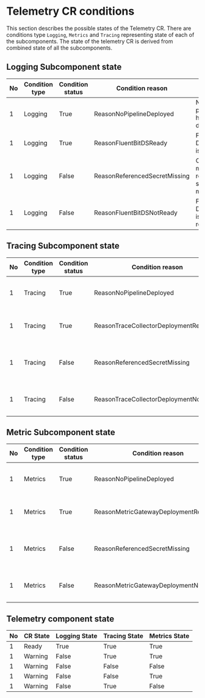 # Telemetry CR conditions

This section describes the possible states of the Telemetry CR. There are conditions type `Logging`, `Metrics` and `Tracing` representing state of each of the subcomponents. The state of the telemetry CR is derived from combined state of all the subcomponents.

## Logging Subcomponent state
| No | Condition type | Condition status | Condition reason              | Remark                                     |
|----|----------------|------------------|-------------------------------|--------------------------------------------|
| 1  | Logging        | True             | ReasonNoPipelineDeployed      | No pipelines have been deployed            |
| 1  | Logging        | True             | ReasonFluentBitDSReady        | Fluent bit Daemonset is ready              |
| 1  | Logging        | False            | ReasonReferencedSecretMissing | One or more referenced secrets are missing |
| 1  | Logging        | False            | ReasonFluentBitDSNotReady     | Fluent bit Daemonset is not ready          |

## Tracing Subcomponent state
| No | Condition type | Condition status | Condition reason                       | Remark                                     |
|----|----------------|------------------|----------------------------------------|--------------------------------------------|
| 1  | Tracing        | True             | ReasonNoPipelineDeployed               | No pipelines have been deployed            |
| 1  | Tracing        | True             | ReasonTraceCollectorDeploymentReady    | Trace collector deployment is ready        |
| 1  | Tracing        | False            | ReasonReferencedSecretMissing          | One or more referenced secrets are missing |
| 1  | Tracing        | False            | ReasonTraceCollectorDeploymentNotReady | Trace collector is deployment not ready    |

## Metric Subcomponent state
| No | Condition type | Condition status | Condition reason                         | Remark                                     |
|----|----------------|------------------|------------------------------------------|--------------------------------------------|
| 1  | Metrics        | True             | ReasonNoPipelineDeployed                 | No pipelines have been deployed            |
| 1  | Metrics        | True             | ReasonMetricGatewayDeploymentReady       | Metric gateway deployment is ready         |
| 1  | Metrics        | False            | ReasonReferencedSecretMissing            | One or more referenced secrets are missing |
| 1  | Metrics        | False            | ReasonMetricGatewayDeploymentNotReady    | Metric gateway deployment is not ready     |


## Telemetry component state
| No | CR State | Logging State | Tracing State | Metrics State | 
|----|----------|---------------|---------------|---------------|
| 1  | Ready    | True          | True          | True          | 
| 1  | Warning  | False         | True          | True          |
| 1  | Warning  | False         | False         | False         |
| 1  | Warning  | False         | False         | True          |
| 1  | Warning  | False         | True          | False         |
